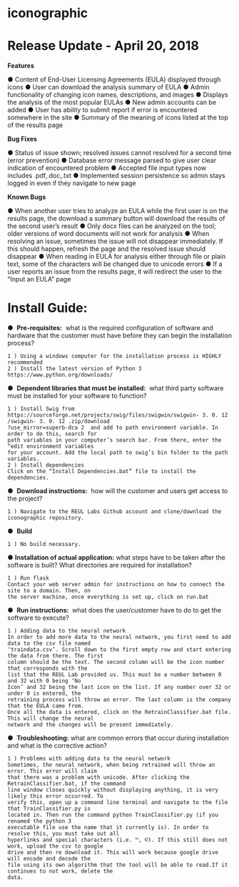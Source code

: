 # iconographic


# Release Update - April 20, 2018

**Features**

● Content of End-User Licensing Agreements (EULA) displayed through icons
● User can download the analysis summary of EULA
● Admin functionality of changing icon names, descriptions, and images
● Displays the analysis of the most popular EULAs
● New admin accounts can be added
● User has ability to submit report if error is encountered somewhere in the site
● Summary of the meaning of icons listed at the top of the results page

**Bug Fixes**

● Status of issue shown; resolved issues cannot resolved for a second time (error prevention)
● Database error message parsed to give user clear indication of encountered problem
● Accepted file input types now includes .pdf,.doc,.txt
● Implemented session persistence so admin stays logged in even if they navigate to new page

**Known Bugs**

● When another user tries to analyze an EULA while the first user is on the results page, the download a
summary button will download the results of the second user’s result
● Only docx files can be analyzed on the tool; older versions of word documents will not work for analysis
● When resolving an issue, sometimes the issue will not disappear immediately. If this should happen, refresh
the page and the resolved issue should disappear
● When reading in EULA for analysis either through file or plain text, some of the characters will be changed
due to unicode errors
● If a user reports an issue from the results page, it will redirect the user to the “Input an EULA” page


# Install Guide:

● ​ **Pre-requisites:** ​ what is the required configuration of software and hardware that the customer must
have before they can begin the installation process?
```
1 ) Using a windows computer for the installation process is HIGHLY recommended
2 ) Install the latest version of Python 3
https://www.python.org/downloads/
```
● ​ **Dependent libraries that must be installed:** ​ what third party software must be installed for your
       software to function?
```
1 ) Install Swig from
https://sourceforge.net/projects/swig/files/swigwin/swigwin- 3. 0. 12 /swigwin- 3. 0. 12 .zip/download
?use_mirror=superb-dca 2 ​ and add to path environment variable. In order to do this, search for
path variables in your computer’s search bar. From there, enter the “edit environment variables
for your account. Add the local path to swig’s bin folder to the path variables.
2 ) Install dependencies
Click on the “Install Dependencies.bat” file to install the dependencies.
```
● ​ **Download instructions:** ​ how will the customer and users get access to the project?
```
1 ) Navigate to the REUL Labs Github account and clone/download the iconographic repository.
```
● ​ **Build**
```
1 ) No build necessary.
```
●  **Installation of actual application:** ​what steps have to be taken after the software is built? What
      directories are required for installation?
```
1 ) Run flask
Contact your web server admin for instructions on how to connect the site to a domain. Then, on
the server machine, once everything is set up, click on run.bat
```
● ​ **Run instructions:** ​ what does the user/customer have to do to get the software to execute?

```
1 ) Adding data to the neural network
In order to add more data to the neural network, you first need to add data to the csv file named
‘traindata.csv’. Scroll down to the first empty row and start entering the data from there. The first
column should be the text. The second column will be the icon number that corresponds with the
list that the REUL Lab provided us. This must be a number between 0 and 32 with 0 being ‘No
Icon’ and 32 being the last icon on the list. If any number over 32 or under 0 is entered, the
retraining process will throw an error. The last column is the company that the EULA came from.
Once all the data is entered, click on the RetrainClassifier.bat file. This will change the neural
network and the changes will be present immediately.
```
● ​ **Troubleshooting:** ​what are common errors that occur during installation and what is the corrective
       action?
```
1 ) Problems with adding data to the neural network
Sometimes, the neural network, when being retrained will throw an error. This error will claim
that there was a problem with unicode. After clicking the RetrainClassifier.bat, if the command
line window closes quickly without displaying anything, it is very likely this error occurred. To
verify this, open up a command line terminal and navigate to the file that TrainClassifier.py is
located in. Then run the command python TrainClassifier.py (if you renamed the python 3
executable file use the name that it currently is). In order to resolve this, you must take out all
hyperlinks and special characters (i.e. ™, ©). If this still does not work, upload the csv to google
drive and then re download it. This will work because google drive will encode and decode the
file using its own algorithm that the tool will be able to read.If it continues to not work, delete the
data.
```

